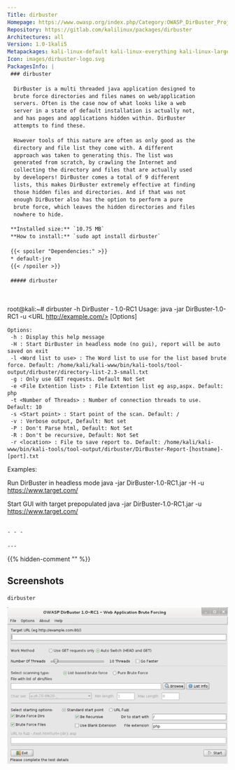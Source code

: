 ```yaml
---
Title: dirbuster
Homepage: https://www.owasp.org/index.php/Category:OWASP_DirBuster_Project
Repository: https://gitlab.com/kalilinux/packages/dirbuster
Architectures: all
Version: 1.0-1kali5
Metapackages: kali-linux-default kali-linux-everything kali-linux-large kali-tools-web 
Icon: images/dirbuster-logo.svg
PackagesInfo: |
 ### dirbuster
 
  DirBuster is a multi threaded java application designed to
  brute force directories and files names on web/application
  servers. Often is the case now of what looks like a web
  server in a state of default installation is actually not,
  and has pages and applications hidden within. DirBuster
  attempts to find these.
   
  However tools of this nature are often as only good as the
  directory and file list they come with. A different
  approach was taken to generating this. The list was
  generated from scratch, by crawling the Internet and
  collecting the directory and files that are actually used
  by developers! DirBuster comes a total of 9 different
  lists, this makes DirBuster extremely effective at finding
  those hidden files and directories. And if that was not
  enough DirBuster also has the option to perform a pure
  brute force, which leaves the hidden directories and files
  nowhere to hide.
 
 **Installed size:** `10.75 MB`  
 **How to install:** `sudo apt install dirbuster`  
 
 {{< spoiler "Dependencies:" >}}
 * default-jre
 {{< /spoiler >}}
 
 ##### dirbuster
 
 
 ```
 root@kali:~# dirbuster -h
 DirBuster - 1.0-RC1
 Usage: java -jar DirBuster-1.0-RC1 -u <URL http://example.com/> [Options]
 
 	Options:
 	 -h : Display this help message
 	 -H : Start DirBuster in headless mode (no gui), report will be auto saved on exit
 	 -l <Word list to use> : The Word list to use for the list based brute force. Default: /home/kali/kali-www/bin/kali-tools/tool-output/dirbuster/directory-list-2.3-small.txt
 	 -g : Only use GET requests. Default Not Set
 	 -e <File Extention list> : File Extention list eg asp,aspx. Default: php
 	 -t <Number of Threads> : Number of connection threads to use. Default: 10
 	 -s <Start point> : Start point of the scan. Default: /
 	 -v : Verbose output, Default: Not set
 	 -P : Don't Parse html, Default: Not Set
 	 -R : Don't be recursive, Default: Not Set
 	 -r <location> : File to save report to. Default: /home/kali/kali-www/bin/kali-tools/tool-output/dirbuster/DirBuster-Report-[hostname]-[port].txt
 
 Examples:
 
 Run DirBuster in headless mode
 java -jar DirBuster-1.0-RC1.jar -H -u https://www.target.com/
 
 Start GUI with target prepopulated
 java -jar DirBuster-1.0-RC1.jar -u https://www.target.com/
 ```
 
 - - -
 
---
```

{{% hidden-comment "<!--Do not edit anything above this line-->" %}}

## Screenshots

```
dirbuster
```

![dirbuster](images/dirbuster.png)
